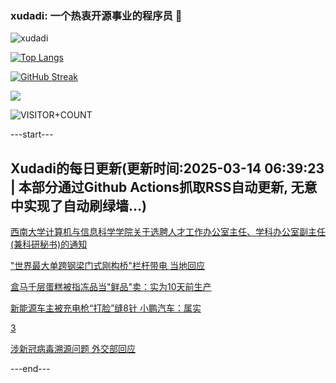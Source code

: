 ### xudadi: 一个热衷开源事业的程序员 👋

![xudadi](https://github-readme-stats-git-masterorgs-github-readme-stats-team.vercel.app/api?username=xudadi)

[![Top Langs](https://github-readme-stats.vercel.app/api/top-langs/?username=xudadi)](https://github.com/anuraghazra/github-readme-stats)

[![GitHub Streak](https://streak-stats.demolab.com?user=xudadi&locale=zh_Hans)](https://git.io/streak-stats)

![](https://raw.githubusercontent.com/xudadi/xudadi/main/assets/github-contribution-grid-snake.svg)

![VISITOR+COUNT](https://komarev.com/ghpvc/?username=xudadi&label=VISITOR+COUNT)


---start---

## Xudadi的每日更新(更新时间:2025-03-14 06:39:23 | 本部分通过Github Actions抓取RSS自动更新, 无意中实现了自动刷绿墙...)

[西南大学计算机与信息科学学院关于选聘人才工作办公室主任、学科办公室副主任(兼科研秘书)的通知](https://www.gongkaoleida.com/article/2321178)

["世界最大单跨钢梁门式刚构桥"栏杆带电 当地回应](https://m.163.com/news/article/JQHR682A053469M5.html)

[盒马千层蛋糕被指冻品当"鲜品"卖：实为10天前生产](https://m.163.com/news/article/JQHU1N0505561G0D.html)

[新能源车主被充电枪“打脸”缝8针 小鹏汽车：属实](https://m.163.com/news/article/JQHSRD1D05561G0D.html)

[3](https://m.163.com/touch/news/sub/domestic)

[涉新冠病毒溯源问题 外交部回应](https://m.163.com/news/article/JQHRG1SR0001899O.html)

---end---
